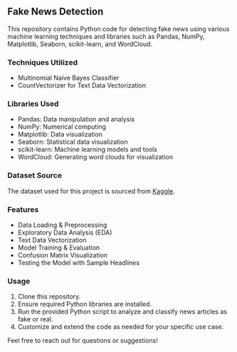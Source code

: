 ## Fake News Detection

This repository contains Python code for detecting fake news using various machine learning techniques and libraries such as Pandas, NumPy, Matplotlib, Seaborn, scikit-learn, and WordCloud.

### Techniques Utilized

- Multinomial Naive Bayes Classifier
- CountVectorizer for Text Data Vectorization

### Libraries Used

- Pandas: Data manipulation and analysis
- NumPy: Numerical computing
- Matplotlib: Data visualization
- Seaborn: Statistical data visualization
- scikit-learn: Machine learning models and tools
- WordCloud: Generating word clouds for visualization

### Dataset Source

The dataset used for this project is sourced from [Kaggle](https://www.kaggle.com/datasets/hassanamin/textdb3).

### Features

- Data Loading & Preprocessing
- Exploratory Data Analysis (EDA)
- Text Data Vectorization
- Model Training & Evaluation
- Confusion Matrix Visualization
- Testing the Model with Sample Headlines

### Usage

1. Clone this repository.
2. Ensure required Python libraries are installed.
3. Run the provided Python script to analyze and classify news articles as fake or real.
4. Customize and extend the code as needed for your specific use case.

Feel free to reach out for questions or suggestions!
